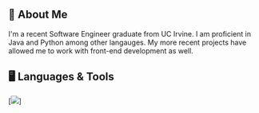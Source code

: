 📜 About Me
---
I'm a recent Software Engineer graduate from UC Irvine. I am proficient in Java and Python among other langauges. My more recent projects have allowed me to work with front-end development as well. 

🖥️ Languages & Tools 
---
[<img src="https://img.shields.io/badge/Python-white.svg?logo=Python">]

<!--
**kmphan/kmphan** is a ✨ _special_ ✨ repository because its `README.md` (this file) appears on your GitHub profile.

Here are some ideas to get you started:

- 🔭 I’m currently working on ...
- 🌱 I’m currently learning ...
- 👯 I’m looking to collaborate on ...
- 🤔 I’m looking for help with ...
- 💬 Ask me about ...
- 📫 How to reach me: ...
- 😄 Pronouns: ...
- ⚡ Fun fact: ...
-->
